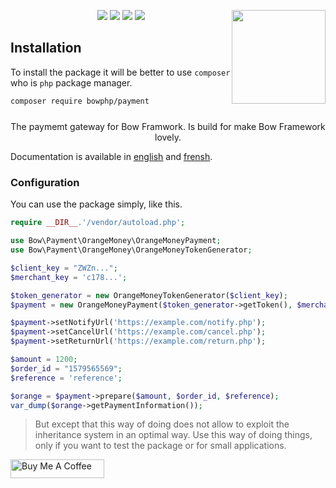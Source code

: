 <p align="center" style="float: right">
    <img src="http://oncodesc.com/wp-content/uploads/2017/12/save-money-icon-money_icon.png" width="150">
</p>

<p align="center" style="float: left">The paymemt gateway for Bow Framwork. Is build for make Bow Framework lovely.</p>

<p align="center">
    <a href="https://github.com/bowphp/docs/blog/master/payment.md" title="docs"><img src="https://img.shields.io/badge/docs-read%20docs-blue.svg?style=flat-square"/></a>
    <a href="https://packagist.org/packages/bowphp/payment" title="version"><img src="https://img.shields.io/packagist/v/bowphp/payment.svg?style=flat-square"/></a>
    <a href="https://github.com/bowphp/payment/blob/master/LICENSE" title="license"><img src="https://img.shields.io/github/license/mashape/apistatus.svg?style=flat-square"/></a>
    <a href="https://travis-ci.org/bowphp/payment" title="Travis branch"><img src="https://img.shields.io/travis/bowphp/payment/master.svg?style=flat-square"/></a>
</p>

## Installation

To install the package it will be better to use `composer` who is `php` package manager.

```bash
composer require bowphp/payment
```

Documentation is available in [english](./docs/en.md) and [frensh](./docs/fr.md).

### Configuration

You can use the package simply, like this.

```php
require __DIR__.'/vendor/autoload.php';

use Bow\Payment\OrangeMoney\OrangeMoneyPayment;
use Bow\Payment\OrangeMoney\OrangeMoneyTokenGenerator;

$client_key = "ZWZn...";
$merchant_key = 'c178...';

$token_generator = new OrangeMoneyTokenGenerator($client_key);
$payment = new OrangeMoneyPayment($token_generator->getToken(), $merchant_key);

$payment->setNotifyUrl('https://example.com/notify.php');
$payment->setCancelUrl('https://example.com/cancel.php');
$payment->setReturnUrl('https://example.com/return.php');

$amount = 1200;
$order_id = "1579565569";
$reference = 'reference';

$orange = $payment->prepare($amount, $order_id, $reference);
var_dump($orange->getPaymentInformation());
```

> But except that this way of doing does not allow to exploit the inheritance system in an optimal way. Use this way of doing things, only if you want to test the package or for small applications.

<a href="https://www.buymeacoffee.com/iOLqZ3h" target="_blank"><img src="https://cdn.buymeacoffee.com/buttons/default-black.png" alt="Buy Me A Coffee" style="height: 30px !important; width: 150px !important;" ></a>

